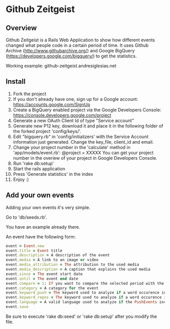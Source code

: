 # Github Zeitgeist


## Overview

Github Zeitgeist is a Rails Web Application to show how different events changed what people code in a certain period of time.
It uses Github Archive (http://www.githubarchive.org/) and Google BigQuery (https://developers.google.com/bigquery/) to get the statistics.

Working example: github-zeitgeist.andresiglesias.net

## Install

1. Fork the project
2. If you don't already have one, sign up for a Google account: https://accounts.google.com/SignUp
3. Create a BigQuery enabled project via the Google Developers Console: https://console.developers.google.com/project
4. Generate a new OAuth Client Id of type "Service account"
5. Generate new P12 key, download it and place it in the following folder of the forked project 'config/keys/'.
6. Edit "bigquery.rb" in 'config/initializers' with the Service Account information just generated. Change the key_file, client_id and email.
7. Change your project number in the 'calculate' method in 'app/models/event.rb':
@project = XXXXX
You can get your project number in the overiew of your project in Google Developers Console.
8. Run 'rake db:setup'
9. Start the rails application
10. Press 'Generate statistics' in the index
11. Enjoy :)

## Add your own events

Adding your own events it's very simple. 

Go to 'db/seeds.rb'. 

You have an example already there. 

An event have the following form: 

```ruby
event = Event.new
event.title = Event title
event.description = A description of the event
event.media = A link to an image or video
event.media_attribution = The attribution to the used media
event.media_description = A caption that explains the used media
event.since = The event start date
event.until = The event end date
event.compare = 1: If you want to compare the selected period with the same period last month, 2: If you want to compare the selected dates with the same period last year
event.category = A category for the event
event.keyword_push = The keyword used to analyze if a word occurence increased in a certain period of time in PushEvents
event.keyword_repos = The keyword used to analyze if a word occurence increased in a certain period of time in new created repositories
event.language = A valid language used to analyze if the PushEvents increased for a certain language in a period of time.
event.save
```

Be sure to execute 'rake db:seed' or 'rake db:setup' after you modify the file. 



